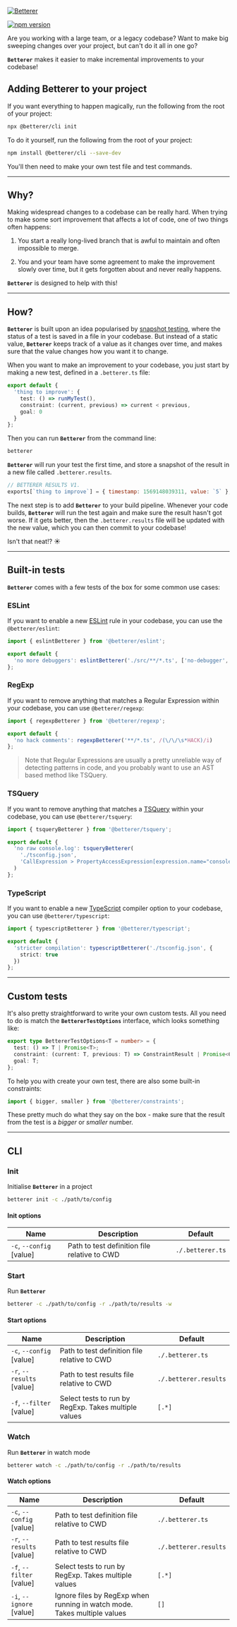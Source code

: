 [![Betterer](https://github.com/phenomnomnominal/betterer/blob/master/docs/logo.png)](https://phenomnomnominal.github.io/betterer/)

[![npm version](https://img.shields.io/npm/v/@betterer/cli.svg)](https://www.npmjs.com/package/@betterer/cli)

Are you working with a large team, or a legacy codebase? Want to make big sweeping changes over your project, but can't do it all in one go?

**`Betterer`** makes it easier to make incremental improvements to your codebase!

## Adding Betterer to your project

If you want everything to happen magically, run the following from the root of your project:

```bash
npx @betterer/cli init
```

To do it yourself, run the following from the root of your project:

```bash
npm install @betterer/cli --save-dev
```

You'll then need to make your own test file and test commands.

---

## Why?

Making widespread changes to a codebase can be really hard. When trying to make some sort improvement that affects a lot of code, one of two things often happens:

1. You start a really long-lived branch that is awful to maintain and often impossible to merge.

2. You and your team have some agreement to make the improvement slowly over time, but it gets forgotten about and never really happens.

**`Betterer`** is designed to help with this!

---

## How?

**`Betterer`** is built upon an idea popularised by [snapshot testing](https://jestjs.io/docs/en/snapshot-testing), where the status of a test is saved in a file in your codebase. But instead of a static value, **`Betterer`** keeps track of a value as it changes over time, and makes sure that the value changes how you want it to change.

When you want to make an improvement to your codebase, you just start by making a new test, defined in a `.betterer.ts` file:

```typescript
export default {
  'thing to improve': {
    test: () => runMyTest(),
    constraint: (current, previous) => current < previous,
    goal: 0
  }
};
```

Then you can run **`Betterer`** from the command line:

```bash
betterer
```

**`Betterer`** will run your test the first time, and store a snapshot of the result in a new file called `.betterer.results`.

```js
// BETTERER RESULTS V1.
exports[`thing to improve`] = { timestamp: 1569148039311, value: `5` };
```

The next step is to add **`Betterer`** to your build pipeline. Whenever your code builds, **`Betterer`** will run the test again and make sure the result hasn't got worse. If it gets better, then the `.betterer.results` file will be updated with the new value, which you can then commit to your codebase!

Isn't that neat!? ☀️

---

## Built-in tests

**`Betterer`** comes with a few tests of the box for some common use cases:

### ESLint

If you want to enable a new [ESLint](https://eslint.org/) rule in your codebase, you can use the `@betterer/eslint`:

```typescript
import { eslintBetterer } from '@betterer/eslint';

export default {
  'no more debuggers': eslintBetterer('./src/**/*.ts', ['no-debugger', 'error'])
};
```

### RegExp

If you want to remove anything that matches a Regular Expression within your codebase, you can use `@betterer/regexp`:

```typescript
import { regexpBetterer } from '@betterer/regexp';

export default {
  'no hack comments': regexpBetterer('**/*.ts', /(\/\/\s*HACK)/i)
};
```

> Note that Regular Expressions are usually a pretty unreliable way of detecting patterns in code, and you probably want to use an AST based method like TSQuery.

### TSQuery

If you want to remove anything that matches a [TSQuery](https://github.com/phenomnomnominal/tsquery) within your codebase, you can use `@betterer/tsquery`:

```typescript
import { tsqueryBetterer } from '@betterer/tsquery';

export default {
  'no raw console.log': tsqueryBetterer(
    './tsconfig.json',
    'CallExpression > PropertyAccessExpression[expression.name="console"][name.name="log"]'
  )
};
```

### TypeScript

If you want to enable a new [TypeScript](https://www.typescriptlang.org/) compiler option to your codebase, you can use `@betterer/typescript`:

```typescript
import { typescriptBetterer } from '@betterer/typescript';

export default {
  'stricter compilation': typescriptBetterer('./tsconfig.json', {
    strict: true
  })
};
```

---

## Custom tests

It's also pretty straightforward to write your own custom tests. All you need to do is match the **`BettererTestOptions`** interface, which looks something like:

```typescript
export type BettererTestOptions<T = number> = {
  test: () => T | Promise<T>;
  constraint: (current: T, previous: T) => ConstraintResult | Promise<ConstraintResult>;
  goal: T;
};
```

To help you with create your own test, there are also some built-in constraints:

```typescript
import { bigger, smaller } from '@betterer/constraints';
```

These pretty much do what they say on the box - make sure that the result from the test is a _bigger_ or _smaller_ number.

---

## CLI

### Init

Initialise **`Betterer`** in a project

```sh
betterer init -c ./path/to/config
```

#### Init options

| Name                     | Description                                  | Default          |
| ------------------------ | -------------------------------------------- | ---------------- |
| `-c`, `--config` [value] | Path to test definition file relative to CWD | `./.betterer.ts` |

### Start

Run **`Betterer`**

```sh
betterer -c ./path/to/config -r ./path/to/results -w
```

#### Start options

| Name                      | Description                                          | Default               |
| ------------------------- | ---------------------------------------------------- | --------------------- |
| `-c`, `--config` [value]  | Path to test definition file relative to CWD         | `./.betterer.ts`      |
| `-r`, `--results` [value] | Path to test results file relative to CWD            | `./.betterer.results` |
| `-f`, `--filter` [value]  | Select tests to run by RegExp. Takes multiple values | `[.*]`                |

### Watch

Run **`Betterer`** in watch mode

```sh
betterer watch -c ./path/to/config -r ./path/to/results
```

#### Watch options

| Name                      | Description                                                              | Default               |
| ------------------------- | ------------------------------------------------------------------------ | --------------------- |
| `-c`, `--config` [value]  | Path to test definition file relative to CWD                             | `./.betterer.ts`      |
| `-r`, `--results` [value] | Path to test results file relative to CWD                                | `./.betterer.results` |
| `-f`, `--filter` [value]  | Select tests to run by RegExp. Takes multiple values                     | `[.*]`                |
| `-i`, `--ignore` [value]  | Ignore files by RegExp when running in watch mode. Takes multiple values | `[]`                  |
